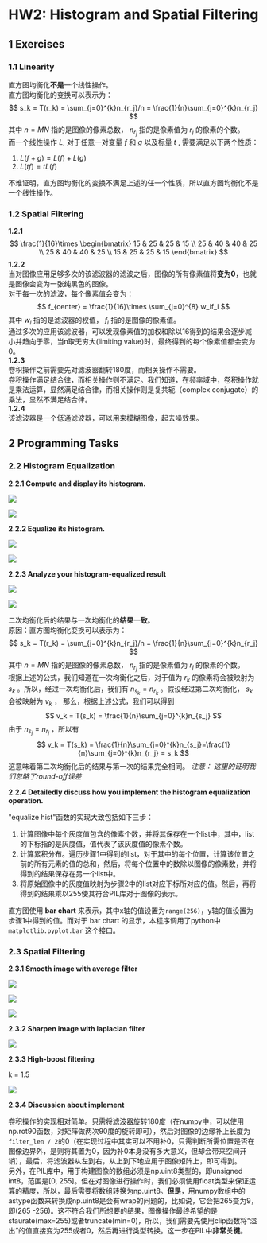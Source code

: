 # HW2: Histogram and Spatial Filtering

## 1 Exercises

### 1.1 Linearity

直方图均衡化**不是**一个线性操作。<br>
直方图均衡化的变换可以表示为：
$$
s_k = T(r_k) = \sum_{j=0}^{k}n_{r_j}/n = \frac{1}{n}\sum_{j=0}^{k}n_{r_j}
$$
其中 $n=MN$ 指的是图像的像素总数， $n_{r_j}$ 指的是像素值为 $r_j$ 的像素的个数。<br>
而一个线性操作 $L$, 对于任意一对变量 $f$ 和 $g$ 以及标量 $t$ , 需要满足以下两个性质：

1. $L(f + g) = L(f) + L(g)$
2. $L(tf) = tL(f)$

不难证明，直方图均衡化的变换不满足上述的任一个性质，所以直方图均衡化不是一个线性操作。

### 1.2 Spatial Filtering

**1.2.1**<br>
$$
\frac{1}{16}\times
\begin{bmatrix}
    15  & 25 & 25 & 15 \\
    25  & 40 & 40 & 25 \\
    25  & 40 & 40 & 25 \\
    15  & 25 & 25 & 15
\end{bmatrix}
$$
**1.2.2**<br>
当对图像应用足够多次的该滤波器的滤波之后，图像的所有像素值将**变为0**，也就是图像会变为一张纯黑色的图像。<br>
对于每一次的滤波，每个像素值会变为：<br>
$$
f_{center} = \frac{1}{16}\times \sum_{j=0}^{8} w_if_i
$$
其中 $w_i$ 指的是滤波器的权值， $f_i$ 指的是图像的像素值。<br>
通过多次的应用该滤波器，可以发现像素值的加权和除以16得到的结果会逐步减小并趋向于零，当n取无穷大(limiting value)时，最终得到的每个像素值都会变为 $0$。<br>
**1.2.3**<br>
卷积操作之前需要先对滤波器翻转180度，而相关操作不需要。<br>
卷积操作满足结合律，而相关操作则不满足。我们知道，在频率域中，卷积操作就是乘法运算，显然满足结合律，而相关操作则是复共轭（complex conjugate）的乘法，显然不满足结合律。<br>
**1.2.4**<br>
该滤波器是一个低通滤波器，可以用来模糊图像，起去噪效果。

## 2 Programming Tasks

### 2.2 Histogram Equalization

**2.2.1 Compute and display its histogram.**

![](src/images/72.png)

![](src/images/input_hist.png)

**2.2.2 Equalize its histogram.**

![](src/images/equalize_72.png)

![](src/images/output_hist.png)

**2.2.3 Analyze your histogram-equalized result**

![](src/images/equalize_72.png)

![](src/images/output_hist.png)

二次均衡化后的结果与一次均衡化的**结果一致**。<br>
原因：直方图均衡化变换可以表示为：
$$
s_k = T(r_k) = \sum_{j=0}^{k}n_{r_j}/n = \frac{1}{n}\sum_{j=0}^{k}n_{r_j}
$$
其中 $n=MN$ 指的是图像的像素总数， $n_{r_j}$ 指的是像素值为 $r_j$ 的像素的个数。<br>
根据上述的公式，我们知道在一次均衡化之后，对于值为 $r_k$ 的像素将会被映射为 $s_k$ 。所以，经过一次均衡化后，我们有 $n_{s_k} = n_{r_k}$ 。假设经过第二次均衡化， $s_k$ 会被映射为
$v_k$ ， 那么，根据上述公式，我们可以得到
$$
v_k = T(s_k) = \frac{1}{n}\sum_{j=0}^{k}n_{s_j}
$$
由于 $n_{s_j} = n_{r_j}$ ，所以有
$$
v_k = T(s_k) = \frac{1}{n}\sum_{j=0}^{k}n_{s_j}=\frac{1}{n}\sum_{j=0}^{k}n_{r_j} = s_k
$$
这意味着第二次均衡化后的结果与第一次的结果完全相同。 *注意： 这里的证明我们忽略了round-off误差*

**2.2.4 Detailedly discuss how you implement the histogram equalization operation.**

"equalize hist"函数的实现大致包括如下三步：

1. 计算图像中每个灰度值包含的像素个数，并将其保存在一个list中，其中，list的下标指的是灰度值，值代表了该灰度值的像素个数。
2. 计算累积分布。遍历步骤1中得到的list，对于其中的每个位置，计算该位置之前的所有元素的值的总和，然后，将每个位置中的数除以图像的像素数，并将得到的结果保存在另一个list中。
3. 将原始图像中的灰度值映射为步骤2中的list对应下标所对应的值。然后，再将得到的结果乘以255使其符合PIL库对于图像的表示。

直方图使用 **bar chart** 来表示，其中x轴的值设置为`range(256)`，y轴的值设置为步骤1中得到的值。而对于 bar chart 的显示，本程序调用了python中 `matplotlib.pyplot.bar` 这个接口。

### 2.3 Spatial Filtering

**2.3.1 Smooth image with average filter**

![](src/images/avg_filter_3_3_72.png)

![](src/images/avg_filter_7_7_72.png)

![](src/images/avg_filter_11_11_72.png)

**2.3.2 Sharpen image with laplacian filter**

![](src/images/sharpen_72.png)

**2.3.3 High-boost filtering**

k = 1.5

![](src/images/hboost_1.5_72.png)

**2.3.4 Discussion about implement**

卷积操作的实现相对简单。只需将滤波器旋转180度（在numpy中，可以使用np.rot90函数，对矩阵做两次90度的旋转即可），然后对图像的边缘补上长度为`filter_len / 2`的0（在实现过程中其实可以不用补0，只需判断所需位置是否在图像边界外，是则将其置为0，因为补0本身没有多大意义，但却会带来空间开销），最后，将滤波器从左到右，从上到下地应用于图像矩阵上，即可得到。<br>
另外，在PIL库中，用于构建图像的数组必须是np.uint8类型的，即unsigned int8，范围是[0, 255]。但在对图像进行操作时，我们必须使用float类型来保证运算的精度，所以，最后需要将数组转换为np.uint8。**但是**，用numpy数组中的astype函数来转换成np.uint8是会有wrap的问题的，比如说，它会把265变为9，即(265 -256)。这不符合我们所想要的结果，图像操作最终希望的是staurate(max=255)或者truncate(min=0)，所以，我们需要先使用clip函数将“溢出”的值直接变为255或者0，然后再进行类型转换。这一步在PIL中**非常关键**。
